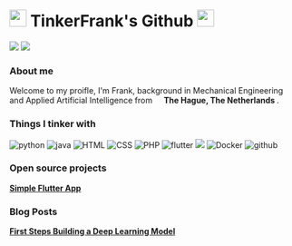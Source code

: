 <h1><img src="https://emojis.slackmojis.com/emojis/images/1643514596/5999/meow_party.gif?1643514596" width="30"/> TinkerFrank's Github <img src="https://emojis.slackmojis.com/emojis/imagesCancel changes/1643515023/10521/meow_code.gif?1643515023" width="30"/></h1>

<p>
<img src="https://img.shields.io/badge/-Linkedin-1a73e8?style=for-the-badge&logo=Linkedin&logoColor=white"/>
<img src="https://img.shields.io/badge/Wordpress-21759B?style=for-the-badge&logo=wordpress&logoColor=white"/>
</p>
<h3> About me </h3>
<p>Welcome to my proifle, I'm Frank, background in Mechanical Engineering and Applied Artificial Intelligence from <img src="https://emojis.slackmojis.com/emojis/images/1620256953/36224/dutch.png?1620256953" width="13"/><b> The Hague, The Netherlands </b>. </p>
<h3>Things I tinker with</h3>
<p>
  <img alt="python" src="https://img.shields.io/badge/Python-3776AB?style=for-the-badge&logo=python&logoColor=white" />
  <img alt="java" src="https://img.shields.io/badge/Java-ED8B00?style=for-the-badge&logo=openjdk&logoColor=white"/>
  <img alt="HTML" src="https://img.shields.io/badge/HTML-239120?style=for-the-badge&logo=html5&logoColor=white"/>
  <img alt="CSS" src="https://img.shields.io/badge/CSS-239120?&style=for-the-badge&logo=css3&logoColor=white"/>
  <img alt="PHP" src="https://img.shields.io/badge/PHP-777BB4?style=for-the-badge&logo=php&logoColor=white"/>
  <img alt="flutter" src="https://img.shields.io/badge/Flutter-02569B?style=for-the-badge&logo=flutter&logoColor=white"/>
  <img atl="SQLite" src="https://img.shields.io/badge/SQLite-07405E?style=for-the-badge&logo=sqlite&logoColor=white"/>
  <img alt="Docker" src="https://img.shields.io/badge/-Docker-46a2f1?style=for-the-badge&logo=docker&logoColor=white" />
  <img alt="github" src="https://img.shields.io/badge/-Github-2088FF?style=for-the-badge&logo=github&logoColor=white" />
</p>
<h3>Open source projects</h3>
      <td><a href="https://github.com/TinkerFrank/Flutter-Health-App"><b>Simple Flutter App</b></a></td>
<h3>Blog Posts</h3>
      <td><a href="https://www.frankchristian.nl/index.php/2023/01/23/first-steps-building-a-deep-learning-model/"><b>First Steps Building a Deep Learning Model</b></a></td>
